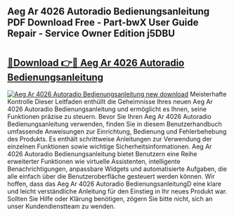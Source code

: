 ## Aeg Ar 4026 Autoradio Bedienungsanleitung PDF Download Free - Part-bwX User Guide Repair - Service Owner Edition j5DBU

# <h2><a href="http://df15u1.blite.top/?on=Aeg+Ar+4026+Autoradio+Bedienungsanleitung">🔗Download 👉🔴 Aeg Ar 4026 Autoradio Bedienungsanleitung</a></h2>

[![Aeg Ar 4026 Autoradio Bedienungsanleitung new download](https://i.imgur.com/lujVjoI.png)](http://df15u1.blite.top/?on=Aeg+Ar+4026+Autoradio+Bedienungsanleitung)
Meisterhafte Kontrolle Dieser Leitfaden enthüllt die Geheimnisse Ihres neuen Aeg Ar 4026 Autoradio Bedienungsanleitung und ermöglicht es Ihnen, seine Funktionen präzise zu steuern. Bevor Sie Ihren Aeg Ar 4026 Autoradio Bedienungsanleitung verwenden, finden Sie in diesem Benutzerhandbuch umfassende Anweisungen zur Einrichtung, Bedienung und Fehlerbehebung des Produkts. Es enthält schrittweise Anleitungen zur Verwendung der einzelnen Funktionen sowie wichtige Sicherheitsinformationen. Aeg Ar 4026 Autoradio Bedienungsanleitung bietet Benutzern eine Reihe erweiterter Funktionen wie virtuelle Assistenten, intelligente Benachrichtigungen, anpassbare Widgets und automatisierte Aufgaben, die alle einfach über die Benutzeroberfläche gesteuert werden können. Wir hoffen, dass das Aeg Ar 4026 Autoradio BedienungsanleitungD eine klare und leicht verständliche Anleitung für den Einstieg in Ihr neues Produkt war. Sollten Sie Hilfe oder Klärung benötigen, zögern Sie bitte nicht, sich an unser Kundendienstteam zu wenden.
